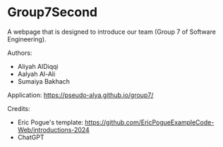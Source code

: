 # Group7Second
A webpage that is designed to introduce our team (Group 7 of Software Engineering).

Authors:
- Aliyah AlDiqqi
- Aalyah Al-Ali
- Sumaiya Bakhach

Application: https://pseudo-alya.github.io/group7/

Credits:
- Eric Pogue's template: https://github.com/EricPogueExampleCode-Web/introductions-2024
- ChatGPT
